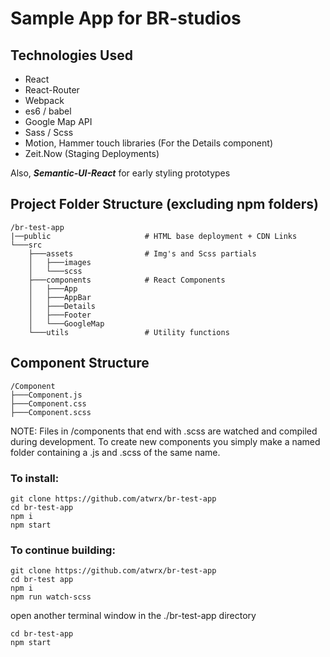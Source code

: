 # Sample App for BR-studios 
## Technologies Used

* React
* React-Router
* Webpack
* es6 / babel
* Google Map API
* Sass / Scss
* Motion, Hammer touch libraries (For the Details component)
* Zeit.Now (Staging Deployments)

Also, ***Semantic-UI-React*** for early styling prototypes

## Project Folder Structure (excluding npm folders)
```shell
/br-test-app
|──public                     # HTML base deployment + CDN Links
└───src                       
    ├───assets                # Img's and Scss partials
    │   ├───images
    │   └───scss
    ├───components            # React Components
    │   ├───App
    │   ├───AppBar
    │   ├───Details
    │   ├───Footer
    │   └───GoogleMap
    └───utils                 # Utility functions
```    

## Component Structure    
```shell
/Component
├───Component.js
├───Component.css
├───Component.scss
```
NOTE: Files in /components that end with .scss are watched and compiled during development. 
To create new components you simply make a named folder containing a .js and .scss of the same name.

### To install:

```shell
git clone https://github.com/atwrx/br-test-app
cd br-test-app
npm i
npm start
```

### To continue building: 
```shell 
git clone https://github.com/atwrx/br-test-app
cd br-test app
npm i
npm run watch-scss
``` 
open another terminal window in the ./br-test-app directory
```shell
cd br-test-app
npm start
```



